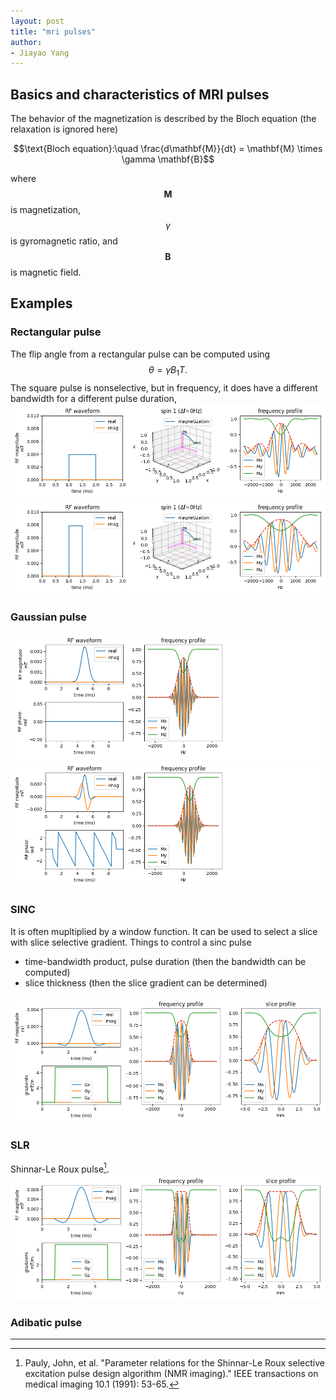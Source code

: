 ```yaml
---
layout: post
title: "mri pulses"
author:
- Jiayao Yang
---
```



## Basics and characteristics of MRI pulses
The behavior of the magnetization is described by the Bloch equation (the relaxation is ignored here)

$$\text{Bloch equation}:\quad \frac{d\mathbf{M}}{dt} = \mathbf{M} \times \gamma \mathbf{B}$$

where $$\mathbf{M}$$ is magnetization, $$\gamma$$ is gyromagnetic ratio, and $$\mathbf{B}$$ is magnetic field.

## Examples

### Rectangular pulse
The flip angle from a rectangular pulse can be computed using 
$$\theta = \gamma B_1 T.$$
The square pulse is nonselective, but in frequency, it does have a different bandwidth for a different pulse duration,
![](pulse-rect-1.png)
![](pulse-rect-2.png)

### Gaussian pulse
![](pulse-gaussian-1.png)
![](pulse-gaussian-2.png)

### SINC 
It is often mupltiplied by a window function. It can be used to select a slice with slice selective gradient. 
Things to control a sinc pulse
- time-bandwidth product, pulse duration (then the bandwidth can be computed)
- slice thickness (then the slice gradient can be determined)

![](pulse-sinc-1.png)

### SLR
Shinnar-Le Roux pulse[^slrpulse]. 
![](pulse-slr-1.png)

[^slrpulse]: Pauly, John, et al. "Parameter relations for the Shinnar-Le Roux selective excitation pulse design algorithm (NMR imaging)." IEEE transactions on medical imaging 10.1 (1991): 53-65.

### Adibatic pulse


---
